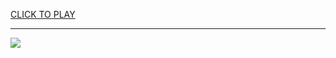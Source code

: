 
<a href="https://premium76.site?title=tag_unblocked_game&ref=13M">CLICK TO PLAY</a></h3>
<hr>

<a href="https://premium76.site?title=tag_unblocked_game&ref=13M"><img src="https://clearcache.store/games.png"></a>


